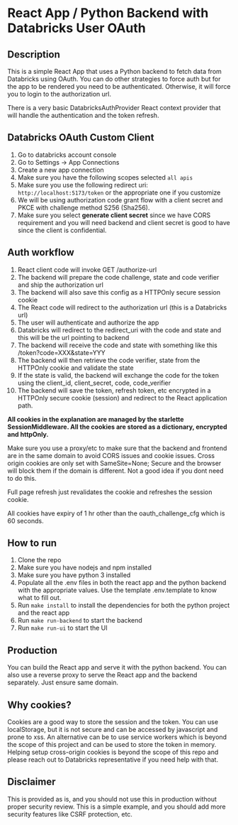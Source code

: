 # React App / Python Backend with Databricks User OAuth


## Description

This is a simple React App that uses a Python backend to fetch data from Databricks using OAuth. 
You can do other strategies to force auth but for the app to be rendered you need to be authenticated.
Otherwise, it will force you to login to the authorization url. 

There is a very basic DatabricksAuthProvider React context provider that will handle the authentication and the token refresh.

## Databricks OAuth Custom Client

1. Go to databricks account console
2. Go to Settings -> App Connections
3. Create a new app connection
4. Make sure you have the following scopes selected `all apis`
5. Make sure you use the following redirect uri: `http://localhost:5173/token` or the appropriate one if you customize
6. We will be using authorization code grant flow with a client secret and PKCE with challenge method S256 (Sha256).
7. Make sure you select **generate client secret** since we have CORS requirement and you will need backend and client secret is good to have since the client is confidential.

## Auth workflow

1. React client code will invoke GET /authorize-url
2. The backend will prepare the code challenge, state and code verifier and ship the authorization url
3. The backend will also save this config as a HTTPOnly secure session cookie
4. The React code will redirect to the authorization url (this is a Databricks url)
5. The user will authenticate and authorize the app
6. Databricks will redirect to the redirect_uri with the code and state and this will be the url pointing to backend
7. The backend will receive the code and state with something like this /token?code=XXX&state=YYY
8. The backend will then retrieve the code verifier, state from the HTTPOnly cookie and validate the state
9. If the state is valid, the backend will exchange the code for the token using the client_id, client_secret, code, code_verifier
10. The backend will save the token, refresh token, etc encrypted in a HTTPOnly secure cookie (session) and redirect to the React application path.

**All cookies in the explanation are managed by the starlette SessionMiddleware. All the cookies are stored as a dictionary, encrypted and httpOnly.**

Make sure you use a proxy/etc to make sure that the backend and frontend are in the same domain to avoid CORS issues and cookie issues.
Cross origin cookies are only set with SameSite=None; Secure and the browser will block them if the domain is different. Not a good idea 
if you dont need to do this.

Full page refresh just revalidates the cookie and refreshes the session cookie.

All cookies have expiry of 1 hr other than the oauth_challenge_cfg which is 60 seconds.

## How to run

1. Clone the repo
2. Make sure you have nodejs and npm installed
3. Make sure you have python 3 installed
4. Populate all the .env files in both the react app and the python backend with the appropriate values. Use the template .env.template to know what to fill out.
5. Run `make install` to install the dependencies for both the python project and the react app
6. Run `make run-backend` to start the backend
7. Run `make run-ui` to start the UI

## Production

You can build the React app and serve it with the python backend.
You can also use a reverse proxy to serve the React app and the backend separately. Just ensure same domain.

## Why cookies?

Cookies are a good way to store the session and the token. 
You can use localStorage, but it is not secure and can be accessed by javascript and prone to xss. An alternative 
can be to use service workers which is beyond the scope of this project and can be used to store the token in memory.
Helping setup cross-origin cookies is beyond the scope of this repo and please reach out to Databricks representative 
if you need help with that.

## Disclaimer

This is provided as is, and you should not use this in production without proper security review. 
This is a simple example, and you should add more security features like CSRF protection, etc.